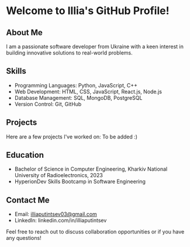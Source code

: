 # Welcome to Illia's GitHub Profile!

## About Me
I am a passionate software developer from Ukraine with a keen interest in building innovative solutions to real-world problems.

## Skills
- Programming Languages:  Python, JavaScript, C++
- Web Development: HTML, CSS, JavaScript, React.js, Node.js
- Database Management: SQL, MongoDB, PostgreSQL
- Version Control: Git, GitHub

## Projects
Here are a few projects I've worked on:
To be added :)

## Education
- Bachelor of Science in Computer Engineering, Kharkiv National University of Radioelectronics, 2023
- HyperionDev Skills Bootcamp in Software Engineering

## Contact Me
- Email: illiaputintsev03@gmail.com
- LinkedIn: linkedin.com/in/illiaputintsev

Feel free to reach out to discuss collaboration opportunities or if you have any questions!

